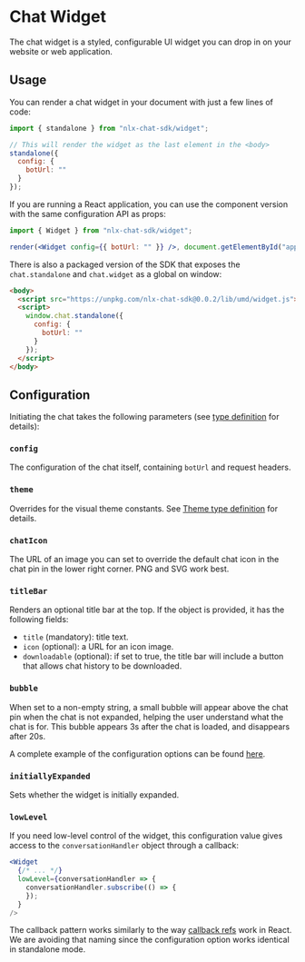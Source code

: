 # Chat Widget

The chat widget is a styled, configurable UI widget you can drop in on your website or web application.

## Usage

You can render a chat widget in your document with just a few lines of code:

```jsx
import { standalone } from "nlx-chat-sdk/widget";

// This will render the widget as the last element in the <body>
standalone({
  config: {
    botUrl: ""
  }
});
```

If you are running a React application, you can use the component version with the same configuration API as props:

```jsx
import { Widget } from "nlx-chat-sdk/widget";

render(<Widget config={{ botUrl: "" }} />, document.getElementById("app"));
```

There is also a packaged version of the SDK that exposes the `chat.standalone` and `chat.widget` as a global on window:

```html
<body>
  <script src="https://unpkg.com/nlx-chat-sdk@0.0.2/lib/umd/widget.js"></script>
  <script>
    window.chat.standalone({
      config: {
        botUrl: ""
      }
    });
  </script>
</body>
```

## Configuration

Initiating the chat takes the following parameters (see [type definition](types.ts) for details):

### `config`

The configuration of the chat itself, containing `botUrl` and request headers.

### `theme`

Overrides for the visual theme constants. See [Theme type definition](types.ts) for details.

### `chatIcon`

The URL of an image you can set to override the default chat icon in the chat pin in the lower right corner. PNG and SVG work best.

### `titleBar`

Renders an optional title bar at the top. If the object is provided, it has the following fields:
* `title` (mandatory): title text.
* `icon` (optional): a URL for an icon image.
* `downloadable` (optional): if set to true, the title bar will include a button that allows chat history to be downloaded.

### `bubble`

When set to a non-empty string, a small bubble will appear above the chat pin when the chat is not expanded, helping the user understand what the chat is for. This bubble appears 3s after the chat is loaded, and disappears after 20s.

A complete example of the configuration options can be found [here](../../examples/standalone.html).

### `initiallyExpanded`

Sets whether the widget is initially expanded.

### `lowLevel`

If you need low-level control of the widget, this configuration value gives access to the `conversationHandler` object through a callback:

```jsx
<Widget
  {/* ... */}
  lowLevel={conversationHandler => {
    conversationHandler.subscribe(() => {
    });
  }
/>
```

The callback pattern works similarly to the way [callback refs](https://reactjs.org/docs/refs-and-the-dom.html#callback-refs) work in React. We are avoiding that naming since the configuration option works identical in standalone mode.
